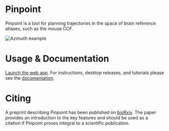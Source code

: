 # Pinpoint

Pinpoint is a tool for planning trajectories in the space of brain reference atlases, such as the mouse CCF.

![Azimuth example](https://virtualbrainlab.org/_static/images/center.png)

# Usage & Documentation

[Launch the web app](https://data.virtualbrainlab.org/Pinpoint/). For instructions, desktop releases, and tutorials please see the [documentation](https://virtualbrainlab.org/pinpoint/installation_and_use.html).

# Citing

A preprint describing Pinpoint has been published on [bioRxiv](https://www.biorxiv.org/content/10.1101/2023.07.14.548952). The paper provides an introduction to the key features and should be used as a citation if Pinpoint proves integral to a scientific publication.
